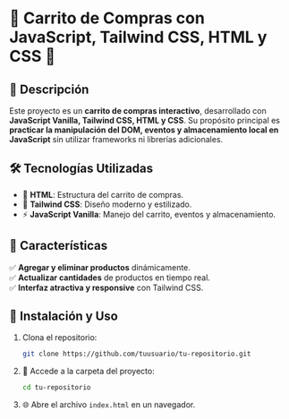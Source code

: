 # 🛒 Carrito de Compras con JavaScript, Tailwind CSS, HTML y CSS 🛒

## 📌 Descripción
Este proyecto es un **carrito de compras interactivo**, desarrollado con **JavaScript Vanilla, Tailwind CSS, HTML y CSS**. Su propósito principal es **practicar la manipulación del DOM, eventos y almacenamiento local en JavaScript** sin utilizar frameworks ni librerías adicionales.

## 🛠️ Tecnologías Utilizadas
- 🚀 **HTML**: Estructura del carrito de compras.
- 🎨 **Tailwind CSS**: Diseño moderno y estilizado.
- ⚡ **JavaScript Vanilla**: Manejo del carrito, eventos y almacenamiento.

## 🌟 Características
✅ **Agregar y eliminar productos** dinámicamente.  
✅ **Actualizar cantidades** de productos en tiempo real.  
✅ **Interfaz atractiva y responsive** con Tailwind CSS.  

## 🚀 Instalación y Uso
1. Clona el repositorio:
   ```sh
   git clone https://github.com/tuusuario/tu-repositorio.git
   ```
2. 📂 Accede a la carpeta del proyecto:
   ```sh
   cd tu-repositorio
   ```
3. 🌐 Abre el archivo `index.html` en un navegador.
